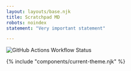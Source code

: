 ```yaml
---
layout: layouts/base.njk
title: Scratchpad MD
robots: noindex
statement: "Very important statement"

---
```


![GitHub Actions Workflow Status](https://img.shields.io/github/actions/workflow/status/Herm71/jc-eleventy/node.js.yml?logo=github)

{% include "components/current-theme.njk" %}
